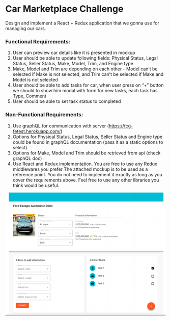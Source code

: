 # Car Marketplace Challenge

Design and implement a React + Redux application that we gonna use for
managing our cars.

### Functional Requirements:
1. User can preview car details like it is presented in mockup
2. User should be able to update following fields: Physical Status, Legal Status,
Seller Status, Make, Model, Trim, and Engine type
3. Make, Model and Trim are depending on each other - Model can’t be selected
if Make is not selected, and Trim can’t be selected if Make and Model is not
selected
4. User should be able to add tasks for car, when user press on “+” button we
should to show him modal with form for new tasks, each task has Type,
Comment
5. User should be able to set task status to completed
   
### Non-Functional Requirements:
1. Use graphQL for communication with server (https://fcg-fetest.herokuapp.com/)
2. Options for Physical Status, Legal Status, Seller Status and Engine type
could be found in graphQL documentation (pass it as a static options to
select)
3. Options for Make, Model and Trim should be retrieved from api (check
graphQL doc)
4. Use React and Redux implementation. You are free to use any Redux
middlewares you prefer
The attached mockup is to be used as a reference point. You do not need to
implement it exactly as long as you cover the requirements above.
Feel free to use any other libraries you think would be useful. 

![Mockup](/car-marketplace/images/mockup.png)
